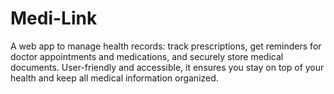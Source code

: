 # Medi-Link
A web app to manage health records: track prescriptions, get reminders for doctor appointments and medications, and securely store medical documents. User-friendly and accessible, it ensures you stay on top of your health and keep all medical information organized.
